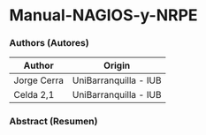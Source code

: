 # Manual-NAGIOS-y-NRPE
<h3>Authors (Autores)</h3>

| Author       |    Origin   | 
|--------------|--------------|
| Jorge Cerra  | UniBarranquilla - IUB    | 
| Celda 2,1    | UniBarranquilla - IUB    | 

<h3>Abstract (Resumen)</h3>


